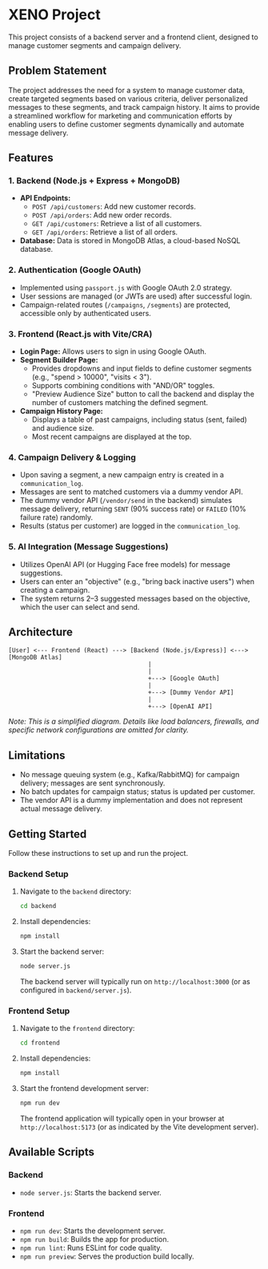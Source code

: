 # XENO Project

This project consists of a backend server and a frontend client, designed to manage customer segments and campaign delivery.

## Problem Statement

The project addresses the need for a system to manage customer data, create targeted segments based on various criteria, deliver personalized messages to these segments, and track campaign history. It aims to provide a streamlined workflow for marketing and communication efforts by enabling users to define customer segments dynamically and automate message delivery.

## Features

### 1. Backend (Node.js + Express + MongoDB)
- **API Endpoints:**
    - `POST /api/customers`: Add new customer records.
    - `POST /api/orders`: Add new order records.
    - `GET /api/customers`: Retrieve a list of all customers.
    - `GET /api/orders`: Retrieve a list of all orders.
- **Database:** Data is stored in MongoDB Atlas, a cloud-based NoSQL database.

### 2. Authentication (Google OAuth)
- Implemented using `passport.js` with Google OAuth 2.0 strategy.
- User sessions are managed (or JWTs are used) after successful login.
- Campaign-related routes (`/campaigns`, `/segments`) are protected, accessible only by authenticated users.

### 3. Frontend (React.js with Vite/CRA)
- **Login Page:** Allows users to sign in using Google OAuth.
- **Segment Builder Page:**
    - Provides dropdowns and input fields to define customer segments (e.g., "spend > 10000", "visits < 3").
    - Supports combining conditions with "AND/OR" toggles.
    - "Preview Audience Size" button to call the backend and display the number of customers matching the defined segment.
- **Campaign History Page:**
    - Displays a table of past campaigns, including status (sent, failed) and audience size.
    - Most recent campaigns are displayed at the top.

### 4. Campaign Delivery & Logging
- Upon saving a segment, a new campaign entry is created in a `communication_log`.
- Messages are sent to matched customers via a dummy vendor API.
- The dummy vendor API (`/vendor/send` in the backend) simulates message delivery, returning `SENT` (90% success rate) or `FAILED` (10% failure rate) randomly.
- Results (status per customer) are logged in the `communication_log`.

### 5. AI Integration (Message Suggestions)
- Utilizes OpenAI API (or Hugging Face free models) for message suggestions.
- Users can enter an "objective" (e.g., "bring back inactive users") when creating a campaign.
- The system returns 2–3 suggested messages based on the objective, which the user can select and send.

## Architecture

```
[User] <--- Frontend (React) ---> [Backend (Node.js/Express)] <---> [MongoDB Atlas]
                                       |
                                       |
                                       +---> [Google OAuth]
                                       |
                                       +---> [Dummy Vendor API]
                                       |
                                       +---> [OpenAI API]
```
*Note: This is a simplified diagram. Details like load balancers, firewalls, and specific network configurations are omitted for clarity.*

## Limitations

- No message queuing system (e.g., Kafka/RabbitMQ) for campaign delivery; messages are sent synchronously.
- No batch updates for campaign status; status is updated per customer.
- The vendor API is a dummy implementation and does not represent actual message delivery.

## Getting Started

Follow these instructions to set up and run the project.

### Backend Setup

1. Navigate to the `backend` directory:
   ```bash
   cd backend
   ```
2. Install dependencies:
   ```bash
   npm install
   ```
3. Start the backend server:
   ```bash
   node server.js
   ```
   The backend server will typically run on `http://localhost:3000` (or as configured in `backend/server.js`).

### Frontend Setup

1. Navigate to the `frontend` directory:
   ```bash
   cd frontend
   ```
2. Install dependencies:
   ```bash
   npm install
   ```
3. Start the frontend development server:
   ```bash
   npm run dev
   ```
   The frontend application will typically open in your browser at `http://localhost:5173` (or as indicated by the Vite development server).

## Available Scripts

### Backend

- `node server.js`: Starts the backend server.

### Frontend

- `npm run dev`: Starts the development server.
- `npm run build`: Builds the app for production.
- `npm run lint`: Runs ESLint for code quality.
- `npm run preview`: Serves the production build locally.
